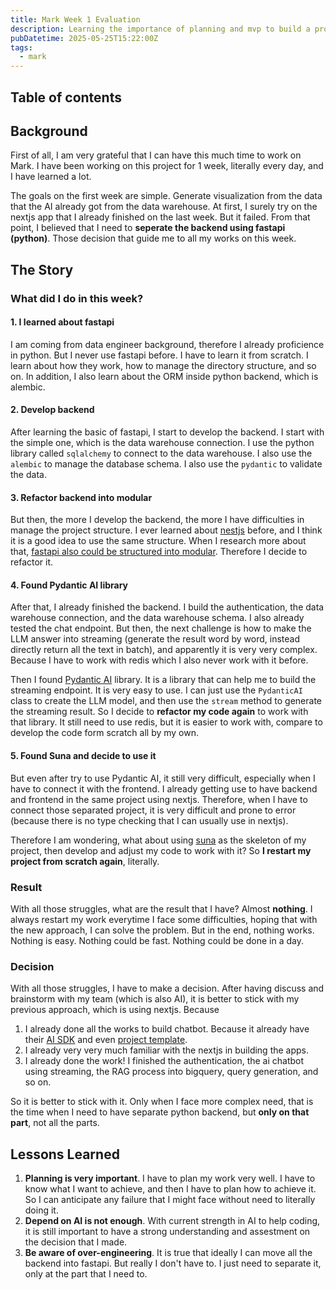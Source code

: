 ```yaml
---
title: Mark Week 1 Evaluation
description: Learning the importance of planning and mvp to build a product
pubDatetime: 2025-05-25T15:22:00Z
tags:
  - mark
---
```


## Table of contents

## Background

First of all, I am very grateful that I can have this much time to work on Mark. I have been working on this project for 1 week, literally every day, and I have learned a lot.

The goals on the first week are simple. Generate visualization from the data that the AI already got from the data warehouse. At first, I surely try on the nextjs app that I already finished on the last week. But it failed. From that point, I believed that I need to **seperate the backend using fastapi (python)**. Those decision that guide me to all my works on this week.

## The Story

### What did I do in this week?

#### 1. I learned about fastapi

I am coming from data engineer background, therefore I already proficience in python. But I never use fastapi before. I have to learn it from scratch. I learn about how they work, how to manage the directory structure, and so on. In addition, I also learn about the ORM inside python backend, which is alembic.

#### 2. Develop backend

After learning the basic of fastapi, I start to develop the backend. I start with the simple one, which is the data warehouse connection. I use the python library called `sqlalchemy` to connect to the data warehouse. I also use the `alembic` to manage the database schema. I also use the `pydantic` to validate the data.

#### 3. Refactor backend into modular

But then, the more I develop the backend, the more I have difficulties in manage the project structure. I ever learned about [nestjs](https://nestjs.com/) before, and I think it is a good idea to use the same structure. When I research more about that, [fastapi also could be structured into modular](https://github.com/zhanymkanov/fastapi-best-practices#1-project-structure-consistent--predictable). Therefore I decide to refactor it.

#### 4. Found Pydantic AI library

After that, I already finished the backend. I build the authentication, the data warehouse connection, and the data warehouse schema. I also already tested the chat endpoint. But then, the next challenge is how to make the LLM answer into streaming (generate the result word by word, instead directly return all the text in batch), and apparently it is very very complex. Because I have to work with redis which I also never work with it before.

Then I found [Pydantic AI](https://github.com/pydantic-ai/pydantic-ai) library. It is a library that can help me to build the streaming endpoint. It is very easy to use. I can just use the `PydanticAI` class to create the LLM model, and then use the `stream` method to generate the streaming result. So I decide to **refactor my code again** to work with that library. It still need to use redis, but it is easier to work with, compare to develop the code form scratch all by my own.

#### 5. Found Suna and decide to use it

But even after try to use Pydantic AI, it still very difficult, especially when I have to connect it with the frontend. I already getting use to have backend and frontend in the same project using nextjs. Therefore, when I have to connect those separated project, it is very difficult and prone to error (because there is no type checking that I can usually use in nextjs).

Therefore I am wondering, what about using [suna](https://github.com/kortix-ai/suna) as the skeleton of my project, then develop and adjust my code to work with it? So **I restart my project from scratch again**, literally.

### Result

With all those struggles, what are the result that I have? Almost **nothing**. I always restart my work everytime I face some difficulties, hoping that with the new approach, I can solve the problem. But in the end, nothing works. Nothing is easy. Nothing could be fast. Nothing could be done in a day.

### Decision

With all those struggles, I have to make a decision. After having discuss and brainstorm with my team (which is also AI), it is better to stick with my previous approach, which is using nextjs. Because

1. I already done all the works to build chatbot. Because it already have their [AI SDK](https://ai-sdk.dev/docs/introduction) and even [project template](https://github.com/vercel/ai-chatbot).
2. I already very very much familiar with the nextjs in building the apps.
3. I already done the work! I finished the authentication, the ai chatbot using streaming, the RAG process into bigquery, query generation, and so on.

So it is better to stick with it. Only when I face more complex need, that is the time when I need to have separate python backend, but **only on that part**, not all the parts.

## Lessons Learned

1. **Planning is very important**. I have to plan my work very well. I have to know what I want to achieve, and then I have to plan how to achieve it. So I can anticipate any failure that I might face without need to literally doing it.
2. **Depend on AI is not enough**. With current strength in AI to help coding, it is still important to have a strong understanding and assestment on the decision that I made.
3. **Be aware of over-engineering**. It is true that ideally I can move all the backend into fastapi. But really I don't have to. I just need to separate it, only at the part that I need to.

